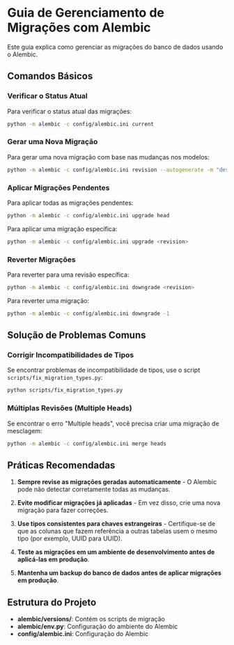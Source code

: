 # Guia de Gerenciamento de Migrações com Alembic

Este guia explica como gerenciar as migrações do banco de dados usando o Alembic.

## Comandos Básicos

### Verificar o Status Atual

Para verificar o status atual das migrações:

```bash
python -m alembic -c config/alembic.ini current
```

### Gerar uma Nova Migração

Para gerar uma nova migração com base nas mudanças nos modelos:

```bash
python -m alembic -c config/alembic.ini revision --autogenerate -m "descrição da migração"
```

### Aplicar Migrações Pendentes

Para aplicar todas as migrações pendentes:

```bash
python -m alembic -c config/alembic.ini upgrade head
```

Para aplicar uma migração específica:

```bash
python -m alembic -c config/alembic.ini upgrade <revision>
```

### Reverter Migrações

Para reverter para uma revisão específica:

```bash
python -m alembic -c config/alembic.ini downgrade <revision>
```

Para reverter uma migração:

```bash
python -m alembic -c config/alembic.ini downgrade -1
```

## Solução de Problemas Comuns

### Corrigir Incompatibilidades de Tipos

Se encontrar problemas de incompatibilidade de tipos, use o script `scripts/fix_migration_types.py`:

```bash
python scripts/fix_migration_types.py
```

### Múltiplas Revisões (Multiple Heads)

Se encontrar o erro "Multiple heads", você precisa criar uma migração de mesclagem:

```bash
python -m alembic -c config/alembic.ini merge heads
```

## Práticas Recomendadas

1. **Sempre revise as migrações geradas automaticamente** - O Alembic pode não detectar corretamente todas as mudanças.

2. **Evite modificar migrações já aplicadas** - Em vez disso, crie uma nova migração para fazer correções.

3. **Use tipos consistentes para chaves estrangeiras** - Certifique-se de que as colunas que fazem referência a outras tabelas usem o mesmo tipo (por exemplo, UUID para UUID).

4. **Teste as migrações em um ambiente de desenvolvimento antes de aplicá-las em produção**.

5. **Mantenha um backup do banco de dados antes de aplicar migrações em produção**.

## Estrutura do Projeto

- **alembic/versions/**: Contém os scripts de migração
- **alembic/env.py**: Configuração do ambiente do Alembic
- **config/alembic.ini**: Configuração do Alembic
